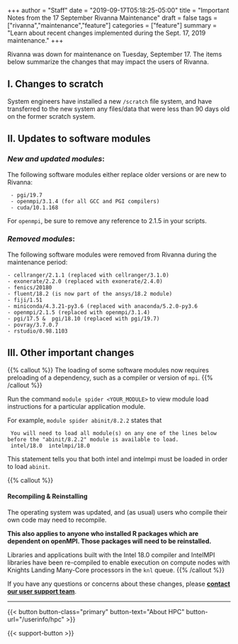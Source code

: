 +++
author = "Staff"
date = "2019-09-17T05:18:25-05:00"
title = "Important Notes from the 17 September Rivanna Maintenance"
draft = false
tags = ["rivanna","maintenance","feature"]
categories = ["feature"]
summary = "Learn about recent changes implemented during the Sept. 17, 2019 maintenance."
+++

<p class=lead>Rivanna was down for maintenance on Tuesday, September 17.  The items below summarize the changes that may impact the users of Rivanna.
</p>

## I.  **Changes to scratch**

System engineers have installed a new `/scratch` file system, and have transferred to the new system any files/data that were less than 90 days old on the former scratch system.

## II.  **Updates to software modules**
### _New and updated modules_:

The following software modules either replace older versions or are new to Rivanna: <br>

     - pgi/19.7
     - openmpi/3.1.4 (for all GCC and PGI compilers)
     - cuda/10.1.168

For `openmpi`, be sure to remove any reference to 2.1.5 in your scripts.

### _Removed modules_:

The following software modules were removed from Rivanna during the maintenance period:

    - cellranger/2.1.1 (replaced with cellranger/3.1.0)
    - exonerate/2.2.0 (replaced with exonerate/2.4.0)
    - fenics/20180
    - fluent/18.2 (is now part of the ansys/18.2 module)
    - fiji/1.51
    - miniconda/4.3.21-py3.6 (replaced with anaconda/5.2.0-py3.6
    - openmpi/2.1.5 (replaced with openmpi/3.1.4)
    - pgi/17.5 &  pgi/18.10 (replaced with pgi/19.7)
    - povray/3.7.0.7
    - rstudio/0.98.1103


## III. **Other important changes**

{{% callout %}}
The loading of some software modules now requires preloading of a dependency, such as a compiler or version of `mpi`.
{{% /callout %}}

Run the command `module spider <YOUR_MODULE>` to view module load instructions for a particular application module.

For example,  `module spider abinit/8.2.2`  states that

     You will need to load all module(s) on any one of the lines below before the "abinit/8.2.2" module is available to load.
     intel/18.0  intelmpi/18.0

This statement tells you that both intel and intelmpi must be loaded in order to load `abinit`.

{{% callout %}}
#### Recompiling & Reinstalling

The operating system was updated, and (as usual) users who compile their own code may need to recompile.

<b>
This also applies to anyone who installed R packages which are dependent on openMPI. Those packages will need to be reinstalled.
</b>

Libraries and applications built with the Intel 18.0 compiler and IntelMPI libraries have been re-compiled to enable execution on compute nodes with Knights Landing Many-Core processors in the `knl` queue.
{{% /callout %}}


If you have any questions or concerns about these changes, please [**contact our user support team**](https://uvarc.io/support).

- - -

{{< button button-class="primary" button-text="About HPC" button-url="/userinfo/hpc" >}}

{{< support-button >}}
